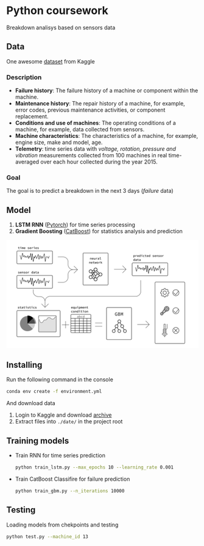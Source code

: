 # Python coursework
Breakdown analisys based on sensors data

## Data
One awesome [dataset](https://www.kaggle.com/yuansaijie0604/xinjiang-pm) from Kaggle

### Description
+ **Failure history**: The failure history of a machine or component within the machine.
+ **Maintenance history**: The repair history of a machine, for example, error codes, previous maintenance activities, or component replacement.
+ **Conditions and use of machines**: The operating conditions of a machine, for example, data collected from sensors.
+ **Machine characteristics**: The characteristics of a machine, for example, engine size, make and model, age.
+ **Telemetry**: time series data with *voltage, rotation, pressure and vibration* measurements collected from 100 machines in real time-averaged over each hour collected during the year 2015.

### Goal
The goal is to predict a breakdown in the next 3 days (*failure* data)

## Model
1. **LSTM RNN** ([Pytorch](https://pytorch.org/)) for time series processing
2. **Gradient Boosting** ([CatBoost](https://catboost.ai/)) for statistics analysis and prediction

![system_architecure.png](assets/system_architecture.png)

## Installing
Run the following command in the console
```bash
conda env create -f environment.yml
```

And download data
1. Login to Kaggle and download [archive](https://www.kaggle.com/yuansaijie0604/xinjiang-pm/download)
2. Extract files into `./date/` in the project root

## Training models
+ Train RNN for time series prediction

   ```bash
   python train_lstm.py --max_epochs 10 --learning_rate 0.001
   ```

+ Train CatBoost Classifire for failure prediction
   ```bash
   python train_gbm.py --n_iterations 10000
   ```

## Testing
Loading models from chekpoints and testing
```bash
python test.py --machine_id 13
```
